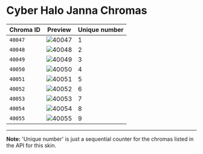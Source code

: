 # Cyber Halo Janna Chromas

| Chroma ID | Preview | Unique number |
|---|---|---|
| `40047` | ![40047](https://raw.communitydragon.org/latest/plugins/rcp-be-lol-game-data/global/default/v1/champion-chroma-images/40/40047.png) | 1 |
| `40048` | ![40048](https://raw.communitydragon.org/latest/plugins/rcp-be-lol-game-data/global/default/v1/champion-chroma-images/40/40048.png) | 2 |
| `40049` | ![40049](https://raw.communitydragon.org/latest/plugins/rcp-be-lol-game-data/global/default/v1/champion-chroma-images/40/40049.png) | 3 |
| `40050` | ![40050](https://raw.communitydragon.org/latest/plugins/rcp-be-lol-game-data/global/default/v1/champion-chroma-images/40/40050.png) | 4 |
| `40051` | ![40051](https://raw.communitydragon.org/latest/plugins/rcp-be-lol-game-data/global/default/v1/champion-chroma-images/40/40051.png) | 5 |
| `40052` | ![40052](https://raw.communitydragon.org/latest/plugins/rcp-be-lol-game-data/global/default/v1/champion-chroma-images/40/40052.png) | 6 |
| `40053` | ![40053](https://raw.communitydragon.org/latest/plugins/rcp-be-lol-game-data/global/default/v1/champion-chroma-images/40/40053.png) | 7 |
| `40054` | ![40054](https://raw.communitydragon.org/latest/plugins/rcp-be-lol-game-data/global/default/v1/champion-chroma-images/40/40054.png) | 8 |
| `40055` | ![40055](https://raw.communitydragon.org/latest/plugins/rcp-be-lol-game-data/global/default/v1/champion-chroma-images/40/40055.png) | 9 |

---

**Note:** 'Unique number' is just a sequential counter for the chromas listed in the API for this skin.